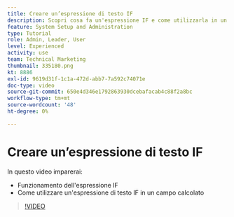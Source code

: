 ```yaml
---
title: Creare un’espressione di testo IF
description: Scopri cosa fa un'espressione IF e come utilizzarla in un campo calcolato in [!DNL Workfront].
feature: System Setup and Administration
type: Tutorial
role: Admin, Leader, User
level: Experienced
activity: use
team: Technical Marketing
thumbnail: 335180.png
kt: 8886
exl-id: 9619d31f-1c1a-472d-abb7-7a592c74071e
doc-type: video
source-git-commit: 650e4d346e1792863930dcebafacab4c88f2a8bc
workflow-type: tm+mt
source-wordcount: '48'
ht-degree: 0%

---
```


# Creare un’espressione di testo IF

In questo video imparerai:

* Funzionamento dell&#39;espressione IF
* Come utilizzare un&#39;espressione di testo IF in un campo calcolato

>[!VIDEO](https://video.tv.adobe.com/v/335180/?quality=12&learn=on)
